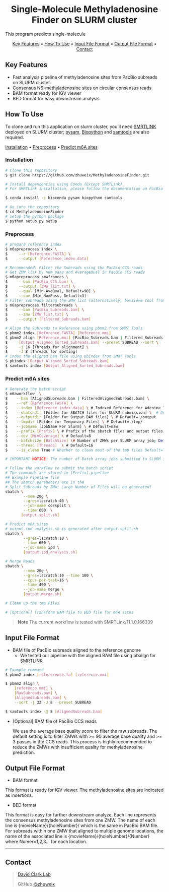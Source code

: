 <h1 align="center">
  Single-Molecule Methyladenosine Finder on SLURM cluster
  <br>
</h1>

This program predicts single-molecule 

<p align="center">
  <a href="#key-features">Key Features</a> •
  <a href="#how-to-use">How To Use</a> •
  <a href="#input-file-format">Input File Format</a> •    
  <a href="#output-file-format">Output File Format</a> •  
  <a href="#contact">Contact</a> 
</p>


## Key Features

* Fast analysis pipeline of methyladenosine sites from PacBio subreads on SLURM cluster.
* Consensus N6-methyladenosine sites on circular consensus reads
* BAM format ready for IGV viewer
* BED format for easy downstream analysis

## How To Use
To clone and run this application on slurm cluster, you'll need [SMRTLINK](https://www.pacb.com/support/software-downloads/) deployed on SLURM cluster; [pysam](https://pysam.readthedocs.io/), [Biopython](https://biopython.org/) and [samtools](http://www.htslib.org/) are also required.

  [Installation](#Installation) • [Preprocess](#Preprocess) • [Predict m6A sites](#predict-m6a-sites)


### Installation
```bash
# Clone this repository
$ git clone https://github.com/zhuweix/MethyladenosineFinder.git

# Install dependencies using Conda (Except SMRTLink)
# For SMRTLink installation, please follow the documentation on PacBio website (https://www.pacb.com/support/software-downloads/)

$ conda install -c bioconda pysam biopython samtools

# Go into the repository
$ cd MethyladenosineFinder
# setup the python package
$ python setup.py setup
```
### Preprocess
```bash
# prepare reference index
$ m6apreprocess index \
$     --r [Reference.FASTA] \
$     --output [Reference_index.data]

# Recommended: Filter the Subreads using the PacBio CCS reads
# Get ZMW list by num_pass and AverageQual in PacBio CCS reads
$ m6apreprocess zmwfromccs \
$     --bam [PacBio_CCS.bam] \
$     --output [ZMW_list.txt] \
$     --qual [Min_AveQual, Default=90] \
$     --cov [Min_NumPass, Default=3]
# Filter subreads using the ZMW list (alternatively, bamsieve tool from PacBio SMRT Tools could also be used)
$ m6apreprocess filtersubreads \
$     --bam [PacBio_Subreads.bam] \
$     --zmw [ZMW_list.txt] \
$     --output [Filtered_Subreads.bam]   

# Align the Subreads to Reference using pbmm2 from SMRT Tools
$ pbmm2 index [Reference.FASTA] [Reference.mmi]
$ pbmm2 align [Reference.mmi] [PacBio_Subreads.bam | Filtered_Subreads.bam] \
$     [Output_Aligned_Sorted_Subreads.bam] --preset SUBREAD --sort \
$     -j 16 [Threads for alignment] \
$     -J 8 [Threads for sorting]
# index the aligned bam file using pbindex from SMRT Tools
$ pbindex [Output_Aligned_Sorted_Subreads.bam]
$ samtools index [Output_Aligned_Sorted_Subreads.bam]

```
### Predict m6A sites
```bash
# Generate the batch script
$ m6aworkflow  \
$    --bam [AlignedSubreads.bam | FilteredAlignedSubreads.bam] \
$    --ref [Reference.FASTA] \
$    --index [Reference_index.data] \ # Indexed Reference for Adenine locations, see preprocess
$    --sbatchdir [Folder for SBATCH files for SLURM submission] \  # Default=./sh 
$    --outputdir [Folder for Output BAM files] \ # Default=./output
$    --tmpdir [Folder for Temporary Files] \ # Default=./tmp/
$    --jobname [JobName For Slurm] \ # Default=maw
$    --prefix [Prefix] \ # Prefix of the sbatch files and output files; Default=SMF
$    --cov [MinCoverage] \ # Default=8
$    --batchsize [BatchSize] \# Number of ZMWs per SLURM array job; Default=500
$    --thread [Threads]  \ # Default=16
$    --is_clean True # Whether to clean most of the tmp files Default=True

# IMPORTANT NOTICE: The number of Batch array jobs submitted to SLURM is [Number of ZMWs] / [BatchSize], very small batchsize will result in a large amount of SLURM jobs

# Follow the workflow to submit the batch script
# The commands are stored in [Prefix].pipeline
## Example Pipeline file
## The sbatch parameters are in the 
# Split Subreads by ZMW: Large Number of Files will be generated!
sbatch \
        --mem 20g \
        --gres=lscratch:40 \
        --job-name corsplit \
        --time 600  \
       [output.split.sh] 

# Predict m6A sites
# output.ipd_analysis.sh is generated after output.split.sh
sbatch \
        --gres=lscratch:10 \
        --time 600 \
        --job-name ipd \
        [output.ipd_analysis.sh] 

# Merge Reads
sbatch \
        --mem 20g \
        --gres=lscratch:10 --time 100 \
        --cpus-per-task=16 \
        --time 400 \
        --job-name merge \
        [output.merge.sh]

# Clean up the tmp Files

# [Optional] Transform BAM file to BED file for m6A sites


```
> **Note**
> The current workflow is tested with SMRTLink/11.1.0.166339 

## Input File Format
* BAM file of PacBio subreads aligned to the reference genome
    - We tested our pipeline with the aligned BAM file using pbalign for SMRTLINK
```bash
# Example command
$ pbmm2 index [refererence.fa] [reference.mmi]

$ pbmm2 align \
    [reference.mmi] \
    [RawSubreads.bam] \
    [AlignedSubreads.bam] \
    --sort -j 32 -J 8 --preset SUBREAD 

$ samtools index -@ 8 [AlignedSubreads.bam]

```
* [Optional] BAM file of PacBio CCS reads
  
  We use the average base quality score to filter the raw subreads. The default setting is to filter ZMWs with >= 90 average base quality and >= 3 passes in the CCS reads. This process is highly recommended to reduce the ZMWs with insufficient quality for methyladenosine prediction.

## Output File Format
* BAM format

This format is ready for IGV viewer. The methyladenosine sites are indicated as insertions.

* BED format

This format is easy for further downstream analyze. Each line represents the consensus methyladenosine sites from one ZMW. The name of each line is {movieName}/{holeNumber}/ which is the same in PacBio BAM file. For subreads within one ZMW that aligned to multiple genome locations, the name of the associated line is {movieName}/{holeNumber}/{Number} where Numer=1,2,3... for each location.







---
## Contact
> [David Clark Lab](https://www.nichd.nih.gov/research/atNICHD/Investigators/clark)
> 
> GitHub [@zhuweix](https://github.com/zhuweix)

